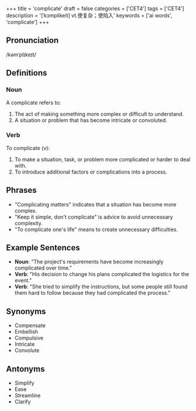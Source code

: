 +++
title = 'complicate'
draft = false
categories = ['CET4']
tags = ['CET4']
description = '[ˈkɔmplikeit] vt.使复杂；使陷入'
keywords = ['ai words', 'complicate']
+++

## Pronunciation
/kəmˈplɪkeɪt/

## Definitions
### Noun
A complicate refers to:
1. The act of making something more complex or difficult to understand.
2. A situation or problem that has become intricate or convoluted.

### Verb
To complicate (v):
1. To make a situation, task, or problem more complicated or harder to deal with.
2. To introduce additional factors or complications into a process.

## Phrases
- "Complicating matters" indicates that a situation has become more complex.
- "Keep it simple, don't complicate" is advice to avoid unnecessary complexity.
- "To complicate one's life" means to create unnecessary difficulties.

## Example Sentences
- **Noun**: "The project's requirements have become increasingly complicated over time."
- **Verb**: "His decision to change his plans complicated the logistics for the event."
- **Verb**: "She tried to simplify the instructions, but some people still found them hard to follow because they had complicated the process."

## Synonyms
- Compensate
- Embellish
- Compulsive
- Intricate
- Convolute

## Antonyms
- Simplify
- Ease
- Streamline
- Clarify
